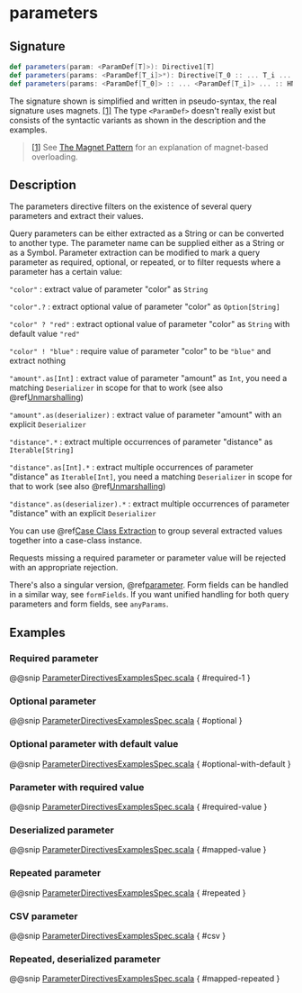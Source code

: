 <a id="parameters-scala"></a>
# parameters

## Signature

```scala
def parameters(param: <ParamDef[T]>): Directive1[T]
def parameters(params: <ParamDef[T_i]>*): Directive[T_0 :: ... T_i ... :: HNil]
def parameters(params: <ParamDef[T_0]> :: ... <ParamDef[T_i]> ... :: HNil): Directive[T_0 :: ... T_i ... :: HNil]
```

The signature shown is simplified and written in pseudo-syntax, the real signature uses magnets. <a id="^1" href="#1">[1]</a> The type
`<ParamDef>` doesn't really exist but consists of the syntactic variants as shown in the description and the examples.

> <a id="1" href="#^1">[1]</a> See [The Magnet Pattern](http://spray.io/blog/2012-12-13-the-magnet-pattern/) for an explanation of magnet-based overloading.

## Description

The parameters directive filters on the existence of several query parameters and extract their values.

Query parameters can be either extracted as a String or can be converted to another type. The parameter name
can be supplied either as a String or as a Symbol. Parameter extraction can be modified to mark a query parameter
as required, optional, or repeated, or to filter requests where a parameter has a certain value:

`"color"`
: extract value of parameter "color" as `String`

`"color".?`
: extract optional value of parameter "color" as `Option[String]`

`"color" ? "red"`
: extract optional value of parameter "color" as `String` with default value `"red"`

`"color" ! "blue"`
: require value of parameter "color" to be `"blue"` and extract nothing

`"amount".as[Int]`
: extract value of parameter "amount" as `Int`, you need a matching `Deserializer` in scope for that to work
(see also @ref[Unmarshalling](../../../common/unmarshalling.md#http-unmarshalling-scala))

`"amount".as(deserializer)`
: extract value of parameter "amount" with an explicit `Deserializer`

`"distance".*`
: extract multiple occurrences of parameter "distance" as `Iterable[String]`

`"distance".as[Int].*`
: extract multiple occurrences of parameter "distance" as `Iterable[Int]`, you need a matching `Deserializer` in scope for that to work
(see also @ref[Unmarshalling](../../../common/unmarshalling.md#http-unmarshalling-scala))

`"distance".as(deserializer).*`
: extract multiple occurrences of parameter "distance" with an explicit `Deserializer`


You can use @ref[Case Class Extraction](../../case-class-extraction.md#case-class-extraction) to group several extracted values together into a case-class
instance.

Requests missing a required parameter or parameter value will be rejected with an appropriate rejection.

There's also a singular version, @ref[parameter](parameter.md#parameter). Form fields can be handled in a similar way, see `formFields`. If
you want unified handling for both query parameters and form fields, see `anyParams`.

## Examples

### Required parameter

@@snip [ParameterDirectivesExamplesSpec.scala](../../../../../../../test/scala/docs/http/scaladsl/server/directives/ParameterDirectivesExamplesSpec.scala) { #required-1 }

### Optional parameter

@@snip [ParameterDirectivesExamplesSpec.scala](../../../../../../../test/scala/docs/http/scaladsl/server/directives/ParameterDirectivesExamplesSpec.scala) { #optional }

### Optional parameter with default value

@@snip [ParameterDirectivesExamplesSpec.scala](../../../../../../../test/scala/docs/http/scaladsl/server/directives/ParameterDirectivesExamplesSpec.scala) { #optional-with-default }

### Parameter with required value

@@snip [ParameterDirectivesExamplesSpec.scala](../../../../../../../test/scala/docs/http/scaladsl/server/directives/ParameterDirectivesExamplesSpec.scala) { #required-value }

### Deserialized parameter

@@snip [ParameterDirectivesExamplesSpec.scala](../../../../../../../test/scala/docs/http/scaladsl/server/directives/ParameterDirectivesExamplesSpec.scala) { #mapped-value }

### Repeated parameter

@@snip [ParameterDirectivesExamplesSpec.scala](../../../../../../../test/scala/docs/http/scaladsl/server/directives/ParameterDirectivesExamplesSpec.scala) { #repeated }

### CSV parameter

@@snip [ParameterDirectivesExamplesSpec.scala](../../../../../../../test/scala/docs/http/scaladsl/server/directives/ParameterDirectivesExamplesSpec.scala) { #csv }

### Repeated, deserialized parameter

@@snip [ParameterDirectivesExamplesSpec.scala](../../../../../../../test/scala/docs/http/scaladsl/server/directives/ParameterDirectivesExamplesSpec.scala) { #mapped-repeated }